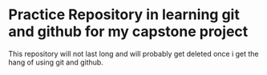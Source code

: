 # Practice Repository in learning git and github for my capstone project

This repository will not last long and will probably get deleted once i get the hang of using git and github.
